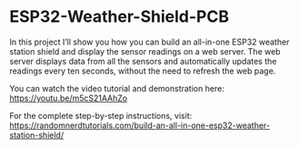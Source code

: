 # ESP32-Weather-Shield-PCB

In this project I’ll show you how you can build an all-in-one ESP32 weather station shield and display the sensor readings on a web server. The web server displays data from all the sensors and automatically updates the readings every ten seconds, without the need to refresh the web page.

You can watch the video tutorial and demonstration here: https://youtu.be/m5cS21AAhZo

For the complete step-by-step instructions, visit: https://randomnerdtutorials.com/build-an-all-in-one-esp32-weather-station-shield/
